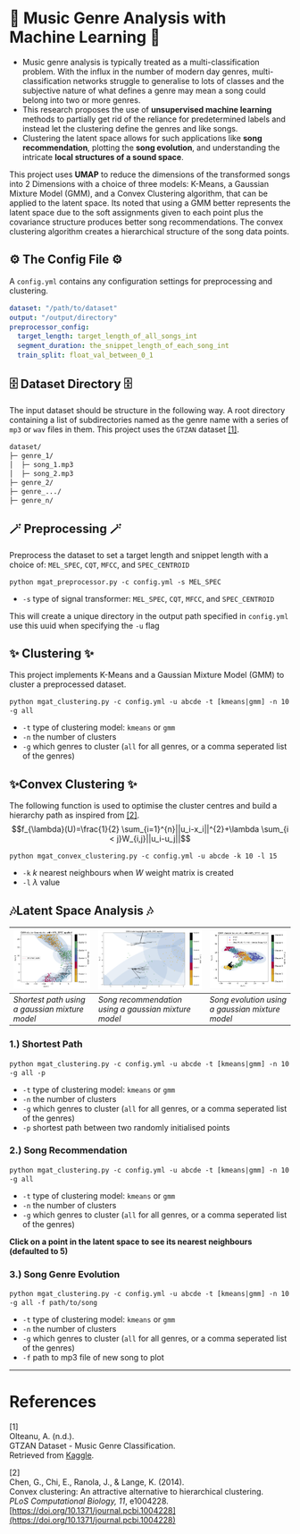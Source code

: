 # 🚀 Music Genre Analysis with Machine Learning 🚀
- Music genre analysis is typically treated as a multi-classification problem. With the influx in the number of modern day genres, multi-classification networks struggle to generalise to lots of classes and the subjective nature of what defines a genre may mean a song could belong into two or more genres.
- This research proposes the use of **unsupervised machine learning** methods to partially get rid of the reliance for predetermined labels and instead let the clustering define the genres and like songs. 
- Clustering the latent space allows for such applications like **song recommendation**, plotting the **song evolution**, and understanding the intricate **local structures of a sound space**.

This project uses **UMAP** to reduce the dimensions of the transformed songs into 2 Dimensions with a choice of three models: K-Means, a Gaussian Mixture Model (GMM), and a Convex Clustering algorithm, that can be applied to the latent space.
Its noted that using a GMM better represents the latent space due to the soft assignments given to each point plus the covariance structure produces better song recommendations.
The convex clustering algorithm creates a hierarchical structure of the song data points.

## ⚙️ The Config File ⚙️
A `config.yml` contains any configuration settings for preprocessing and clustering.
```yml
dataset: "/path/to/dataset"
output: "/output/directory"
preprocessor_config:
  target_length: target_length_of_all_songs_int
  segment_duration: the_snippet_length_of_each_song_int
  train_split: float_val_between_0_1
```

## 🗄️ Dataset Directory 🗄️
The input dataset should be structure in the following way. A root directory containing a list of subdirectories named as the genre name with a series of `mp3` or `wav` files in them.
This project uses the `GTZAN` dataset [[1]](#1).

```
dataset/
├─ genre_1/
│  ├─ song_1.mp3
│  ├─ song_2.mp3
├─ genre_2/
├─ genre_.../
├─ genre_n/
```

## 🪄 Preprocessing 🪄
Preprocess the dataset to set a target length and snippet length with a choice of: `MEL_SPEC`, `CQT`, `MFCC`, and `SPEC_CENTROID`

```pycon
python mgat_preprocessor.py -c config.yml -s MEL_SPEC
```
- `-s` type of signal transformer: `MEL_SPEC`, `CQT`, `MFCC`, and `SPEC_CENTROID`

This will create a unique directory in the output path specified in `config.yml` use this uuid when specifying the `-u` flag

## ✨ Clustering ✨
This project implements K-Means and a Gaussian Mixture Model (GMM) to cluster a preprocessed dataset.

```pycon
python mgat_clustering.py -c config.yml -u abcde -t [kmeans|gmm] -n 10 -g all
```
- `-t` type of clustering model: `kmeans` or `gmm`
- `-n` the number of clusters
- `-g` which genres to cluster (`all` for all genres, or a comma seperated list of the genres)

## ✨Convex Clustering ✨

The following function is used to optimise the cluster centres and build a hierarchy path as inspired from [[2]](#2).
$$f_{\lambda}(U)=\frac{1}{2} \sum_{i=1}^{n}||u_i-x_i||^{2}+\lambda \sum_{i < j}W_{i,j}||u_i-u_j||$$

```pycon
python mgat_convex_clustering.py -c config.yml -u abcde -k 10 -l 15
```
- `-k` $k$ nearest neighbours when $W$ weight matrix is created
- `-l` $\lambda$ value

## 🎶Latent Space Analysis 🎶
| <img src="examples/gmm_plot_shortest_path.png" width=1000/> | <img src="examples/song_recommendation.png" width=1000/> | <img src="examples/song_evolution.png" width=1000/> |
|-------------------------------------------------------------|----------------------------------------------------------|-----------------------------------------------------|
| _Shortest path using a gaussian mixture model_              | _Song recommendation using a gaussian mixture model_     | _Song evolution using a gaussian mixture model_     |

### 1.) Shortest Path
```pycon
python mgat_clustering.py -c config.yml -u abcde -t [kmeans|gmm] -n 10 -g all -p
```
- `-t` type of clustering model: `kmeans` or `gmm`
- `-n` the number of clusters
- `-g` which genres to cluster (`all` for all genres, or a comma seperated list of the genres)
- `-p` shortest path between two randomly initialised points

### 2.) Song Recommendation
```pycon
python mgat_clustering.py -c config.yml -u abcde -t [kmeans|gmm] -n 10 -g all
```
- `-t` type of clustering model: `kmeans` or `gmm`
- `-n` the number of clusters
- `-g` which genres to cluster (`all` for all genres, or a comma seperated list of the genres)

**Click on a point in the latent space to see its nearest neighbours (defaulted to 5)**

### 3.) Song Genre Evolution
```pycon
python mgat_clustering.py -c config.yml -u abcde -t [kmeans|gmm] -n 10 -g all -f path/to/song
```
- `-t` type of clustering model: `kmeans` or `gmm`
- `-n` the number of clusters
- `-g` which genres to cluster (`all` for all genres, or a comma seperated list of the genres)
- `-f` path to mp3 file of new song to plot

---
# References
<a id="2">[1]</a>  
Olteanu, A. (n.d.).  
GTZAN Dataset - Music Genre Classification.  
Retrieved from [Kaggle](https://www.kaggle.com/datasets/andradaolteanu/gtzan-dataset-music-genre-classification).

<a id="1">[2]</a>  
Chen, G., Chi, E., Ranola, J., & Lange, K. (2014).  
Convex clustering: An attractive alternative to hierarchical clustering.  
*PLoS Computational Biology, 11*, e1004228.  
[https://doi.org/10.1371/journal.pcbi.1004228](https://doi.org/10.1371/journal.pcbi.1004228)